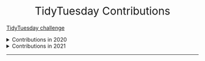 <h1 style="font-weight:normal" align="center">
  &nbsp;TidyTuesday Contributions&nbsp;
</h1>

[TidyTuesday challenge](https://github.com/rfordatascience/tidytuesday)

<details>
  <summary>Contributions in 2020</summary>

<!-- toc -->
* **2020**
  - 2020/45 [20201103-W45-IKEA Furniture](https://github.com/CPXOPZ/TidyTuesdays/tree/master/2020/20201103-W45-IKEA%20Furniture)
  - 2020/46 [20201110-W46-Historical Phones](https://github.com/CPXOPZ/TidyTuesdays/tree/master/2020/20201110-W46-Historical%20Phones)
  - 2020/47 [20201117-W47-Black in Data](https://github.com/CPXOPZ/TidyTuesdays/tree/master/2020/20201117-W47-Black%20in%20Data)
  - 2020/48 [20201124-W48-Washington Trails](https://github.com/CPXOPZ/TidyTuesdays/tree/master/2020/20201124-W48-Washington%20Trails)
  - 2020/49 [20201201-W49-Toronto Shelters](https://github.com/CPXOPZ/TidyTuesdays/tree/master/2020/20201201-W49-Toronto%20Shelters)
  - 2020/50 [20201208-W50-Women of 2020](https://github.com/CPXOPZ/TidyTuesdays/tree/master/2020/20201208-W50-Women%20of%202020)
  - 2020/51 [20201215-W51-Ninja Warrior](https://github.com/CPXOPZ/TidyTuesdays/tree/master/2020/20201215-W51-Ninja%20Warrior)
  - 2020/52 [20201222-W52-Big Mac Index](https://github.com/CPXOPZ/TidyTuesdays/tree/master/2020/20201222-W52-Big%20Mac%20Index)
<!-- tocstop -->

</details>

<details>
  <summary>Contributions in 2021</summary>

<!-- toc -->
* **2021**
  - 2021/02 [20210105-W02-Transit Cost Project](https://github.com/CPXOPZ/TidyTuesdays/tree/master/2021/20210105-W02-Transit%20Cost%20Project)
  - 2021/03 [20210112-W03-Art Collections](https://github.com/CPXOPZ/TidyTuesdays/tree/master/2021/20210112-W03-Art%20Collections)
  - 2021/04 [20210119-W04-Kenya Census](https://github.com/CPXOPZ/TidyTuesdays/tree/master/2021/20210119-W04-Kenya%20Census)
  - 2021/05 [20210126-W05-Plastic Pollution](https://github.com/CPXOPZ/TidyTuesdays/tree/master/2021/20210126-W05-Plastic%20Pollution)
  - 2021/06 [20210202-W06-HBCU Enrollment](https://github.com/CPXOPZ/TidyTuesdays/tree/master/2021/20210202-W06-HBCU%20Enrollment)
  - 2021/07 [20210209-W07-Wealth and Income](https://github.com/CPXOPZ/TidyTuesdays/tree/master/2021/20210209-W07-Wealth%20and%20Income)
  - 2021/08 [20210216-W08-W.E.B. Du Bois Challenge](https://github.com/CPXOPZ/TidyTuesdays/tree/master/2021/20210216-W08-W.E.B.%20Du%20Bois%20Challenge)
  - 2021/09 [20210223-W09-Employment and Earnings](https://github.com/CPXOPZ/TidyTuesdays/tree/master/2021/20210223-W09-Employment%20and%20Earnings)
  - 2021/10 [20210302-W10-SuperBowl Ads](https://github.com/CPXOPZ/TidyTuesdays/tree/master/2021/20210302-W10-SuperBowl%20Ads)
  - 2021/11 [20210309-W11-Bechdel Test](https://github.com/CPXOPZ/TidyTuesdays/tree/master/2021/20210309-W11-Bechdel%20Test)
  - 2021/12 [20210316-W12-Video Games + Sliced](https://github.com/CPXOPZ/TidyTuesdays/tree/master/2021/20210316-W12-Video%20Games%20%2B%20Sliced)
<!-- tocstop -->

</details>

***

